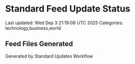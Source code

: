 # Standard Feed Update Status
Last updated: Wed Sep  3 21:19:08 UTC 2025
Categories: technology,business,world

## Feed Files Generated

Generated by Standard Updates Workflow
